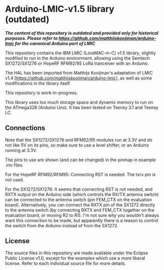 Arduino-LMIC-v1.5 library (outdated)
====================================
***The content of this repository is outdated and provided only for historical purposes. Please refer to https://github.com/matthijskooijman/arduino-lmic for the canonical Arduino port of LMIC***

This repository contains the IBM LMIC (LoraMAC-in-C) v1.5 library, 
slightly modified to run in the Arduino environment, allowing using 
the Semtech SX1272/SX1276 or HopeRF RFM92/95 LoRa tranceiver with 
an Arduino.

The HAL has been imported from Matthijs Kooijman's adaptation of
LMIC v1.4 [https://github.com/matthijskooijman/arduino-lmic], as well
as some modifications in the library itself.

This repository is work-in-progress.

This library uses too much storage space and dynamic memory to run
on the ATmega328 (Arduino Uno). It has been tested on Teensy 3.1 and
Teensy LC.

Connections
-----------
Note that the SX1272/SX1276 and RFM92/95 modules run at 3.3V and do 
not like 5V on its pins, so make sure to use a level shifter, or an 
Arduino running at 3.3V.

The pins to use are shown (and can be changed) in the pinmap in example
.ino files. 

For the HopeRF RFM92/RFM95:
Connecting RST is needed. The txrx pin is not used.

For the SX1272/SX1276: 
It seems that connecting RST is not needed, and RXTX output on the Arduino 
side (which controls the RX/TX antenna switch) can be connected to the 
antenna switch (pin FEM_CTX on the evaluation board). Alternatively, you 
can connect the RXTX pin of the SX1272 directly to the antenna switch (by 
connecting RXTX and FEM_CTX together on the evaluation board, or moving 
R2 to R1). I'm not sure why you wouldn't always want this connection to 
be made, but apparently there is a reason to control the switch from the 
Arduino instead of from the SX1272.

License
-------
The source files in this repository are made available under the Eclipse
Public License v1.0, except for the examples which use a more liberal
license. Refer to each individual source file for more details.

